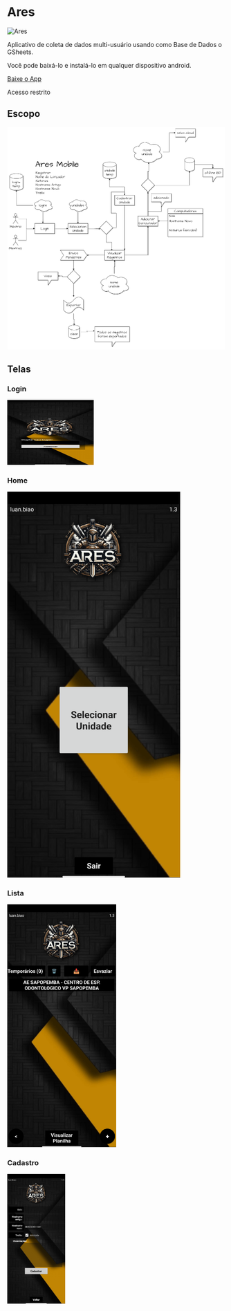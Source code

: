 # Ares

![Ares](https://zeus.tiote.com.br/imgs/ares.png)

Aplicativo de coleta de dados multi-usuário usando como Base de Dados o GSheets. 

Você pode baixá-lo e instalá-lo em qualquer dispositivo android.

[Baixe o App](https://zeus.tiote.com.br/apps/ares.apk)

Acesso restrito 

## Escopo
![Escopo](https://github.com/luanbiao/ares/blob/main/Ares%20Mobile.png)

## Telas

### Login
<img src="https://github.com/luanbiao/ares/blob/main/telas/ares-login.png" width="200" height="150">

### Home
<img src="https://github.com/luanbiao/ares/blob/main/telas/ares-home.png" width="400" height="">

### Lista
<img src="https://github.com/luanbiao/ares/blob/main/telas/ares-lista.png" width="50%" height="">

### Cadastro
<img src="https://github.com/luanbiao/ares/blob/main/telas/ares-cadastro.png" width="" height="300">





